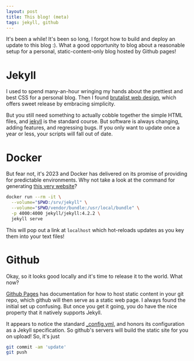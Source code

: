 ```yaml
---
layout: post
title: This blog! (meta)
tags: jekyll, github
---
```


It's been a while! It's been so long, I forgot how to build and deploy
an update to this blog :). What a good opportunity to blog about a reasonable
setup for a personal, static-content-only blog hosted by Github pages!

# Jekyll

I used to spend many-an-hour wringing my hands about the prettiest and best CSS
for a personal blog. Then I found [brutalist web design](https://brutalist-web.design/),
which offers sweet release by embracing simplicity.

But you still need something to actually cobble together the simple HTML files, and
[jekyll](https://jekyllrb.com/) is the standard course. But software is always changing,
adding features, and regressing bugs. If you only want to update once a year or less,
your scripts will fall out of date.

# Docker

But fear not, it's 2023 and Docker has delivered on its promise of providing for predictable
environments. Why not take a look at the command for generating [this very website](https://github.com/moribellamy/moribellamy.github.io)?

```bash
docker run --rm -it \
  --volume="$PWD:/srv/jekyll" \
  --volume="$PWD/vendor/bundle:/usr/local/bundle" \
  -p 4000:4000 jekyll/jekyll:4.2.2 \
  jekyll serve
```

This will pop out a link at `localhost` which hot-reloads updates as you key them into
your text files!

# Github

Okay, so it looks good locally and it's time to release it to the world. What now?

[Github Pages](https://pages.github.com/) has documentation for how to host static content
in your git repo, which github will then serve as a static web page. I always found the initial
set up confusing. But once you get it going, you do have the nice property that it natively
supports Jekyll.

It appears to notice the standard [_config.yml](https://github.com/moribellamy/moribellamy.github.io/blob/main/_config.yml), and
honors its configuration as a Jekyll specification. So github's servers will build the static site for you
on upload! So, it's just

```bash
git commit -am 'update'
git push
```